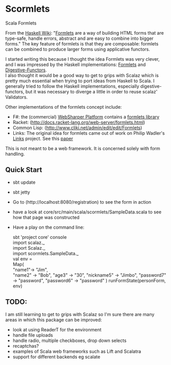# Scormlets
Scala Formlets

From the [Haskell Wiki](http://www.haskell.org/haskellwiki/Formlets): 
"[Formlets](http://groups.inf.ed.ac.uk/links/formlets/) are a way of building HTML 
forms that are type-safe, handle errors, abstract and are easy to combine into 
bigger forms." The key feature of formlets is that they are composable: formlets
can be combined to produce larger forms using applicative functors.

I started writing this because I thought the idea Formlets was very clever, and I 
was impressed by the Haskell implementations: [Formlets](http://hackage.haskell.org/package/formlets) and 
[Digestive-Functors](http://hackage.haskell.org/package/digestive-functors).  
I also thought it would be a
good way to get to grips with Scalaz which is pretty much essential when trying 
to port ideas from Haskell to Scala.  I generally tried to follow the Haskell implementations, 
especially digestive-functors, but it was necessary to diverge a little in order to 
reuse scalaz' Validators.

Other implementations of the formlets concept include:

 * F#: the (commercial) [WebSharper Platform](http://www.intellifactory.com/products/wsp/Home.aspx)
   contains a [formlets library](http://www.intellifactory.com/docs/formlets/index.html)
 * Racket: (http://docs.racket-lang.org/web-server/formlets.html)
 * Common Lisp: (http://www.cliki.net/admin/edit/edit/Formlets)
 * Links: The original idea for formlets came out of work on Philip Wadler's 
   [Links](http://groups.inf.ed.ac.uk/links/) project.  See this [paper](http://groups.inf.ed.ac.uk/links/formlets/)

This is not meant to be a web framework.  It is concerned solely with form handling.  

## Quick Start ##

 * sbt update
 * sbt jetty
 * Go to (http://localhost:8080/registration) to see the form in action
 * have a look at core/src/main/scala/scormlets/SampleData.scala to see how that page was constructed
 * Have a play on the command line: 
 
     sbt 'project core' console  
     import scalaz._  
     import Scalaz._  
     import scormlets.SampleData._   
     val env =  
           Map(  
    	"name1"-> "Jim",   
    	"name2" -> "Bob", 
    	"age3" -> "30",
    	"nickname5" -> "Jimbo",
    	"password7" -> "password",
    	"password6" -> "password"
          )
     runFormState(personForm, env)


## TODO: ##

I am still learning to get to grips with Scalaz so I'm sure there are many areas
in which this package can be improved:

 * look at using ReaderT for the environment
 * handle file uploads
 * handle radio, multiple checkboxes, drop down selects
 * recaptchas?
 * examples of  Scala web frameworks such as Lift and Scalatra
 * support for different backends eg scalate
 
 
 
